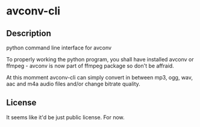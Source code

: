 avconv-cli
==========

Description
-----------

python command line interface for avconv

To properly working the python program, you shall have installed avconv or ffmpeg - avconv is now part of ffmpeg package so don't be affraid.

At this momment avconv-cli can simply convert in between mp3, ogg, wav, aac and m4a audio files and/or change bitrate quality.

License
-------

It seems like it'd be just public license. For now.
